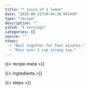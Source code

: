 ```yaml
---
title: "* juice of 1 lemon"
date: "2025-08-21T10:44:26.941450"
type: "recipe"
description: ""
yield: "4 servings"
categories: []
source: ""
steps:
  - "Boil together for four minutes."
  - "Pour over 1 cup strong tea."
---
```


{{< recipe-meta >}}

{{< ingredients >}}

{{< steps >}}
